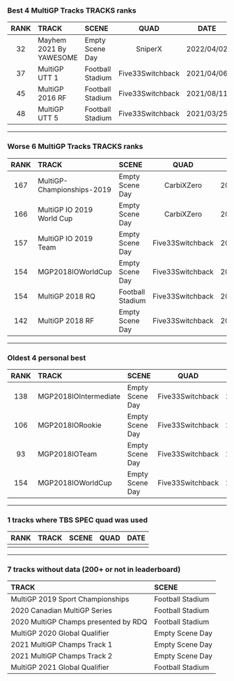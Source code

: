### Best 4 MultiGP Tracks TRACKS ranks
|RANK|TRACK|SCENE|QUAD|DATE|
|:---:|:---|:---|:---:|:---:|
|32|Mayhem 2021 By YAWESOME|Empty Scene Day|SniperX|2022/04/02|
|37|MultiGP UTT 1|Football Stadium|Five33Switchback|2021/04/06|
|45|MultiGP 2016 RF|Football Stadium|Five33Switchback|2021/08/11|
|48|MultiGP UTT 5|Football Stadium|Five33Switchback|2021/03/25|
---
### Worse 6 MultiGP Tracks TRACKS ranks
|RANK|TRACK|SCENE|QUAD|DATE|
|:---:|:---|:---|:---:|:---:|
|167|MultiGP-Championships-2019|Empty Scene Day|CarbiXZero|2021/01/20|
|166|MultiGP IO 2019 World Cup|Empty Scene Day|CarbiXZero|2021/01/20|
|157|MultiGP IO 2019 Team|Empty Scene Day|Five33Switchback|2021/01/11|
|154|MGP2018IOWorldCup|Empty Scene Day|Five33Switchback|2021/01/11|
|154|MultiGP 2018 RQ|Football Stadium|Five33Switchback|2021/08/12|
|142|MultiGP 2018 RF|Empty Scene Day|Five33Switchback|2021/08/11|
---
### Oldest 4 personal best
|RANK|TRACK|SCENE|QUAD|DATE|
|:---:|:---|:---|:---:|:---:|
|138|MGP2018IOIntermediate|Empty Scene Day|Five33Switchback|2021/01/11|
|106|MGP2018IORookie|Empty Scene Day|Five33Switchback|2021/01/11|
|93|MGP2018IOTeam|Empty Scene Day|Five33Switchback|2021/01/11|
|154|MGP2018IOWorldCup|Empty Scene Day|Five33Switchback|2021/01/11|
---
### 1 tracks where TBS SPEC quad was used
|RANK|TRACK|SCENE|QUAD|DATE|
|:---:|:---|:---|:---:|:---:|
||||||
---
### 7 tracks without data (200+ or not in leaderboard)
|TRACK|SCENE|
|:---|:---|
|MultiGP 2019 Sport Championships|Football Stadium|
|2020 Canadian MultiGP Series|Football Stadium|
|2020 MultiGP Champs presented by RDQ|Football Stadium|
|MultiGP 2020 Global Qualifier|Empty Scene Day|
|2021 MultiGP Champs Track 1|Empty Scene Day|
|2021 MultiGP Champs Track 2|Empty Scene Day|
|MultiGP 2021 Global Qualifier|Football Stadium|
